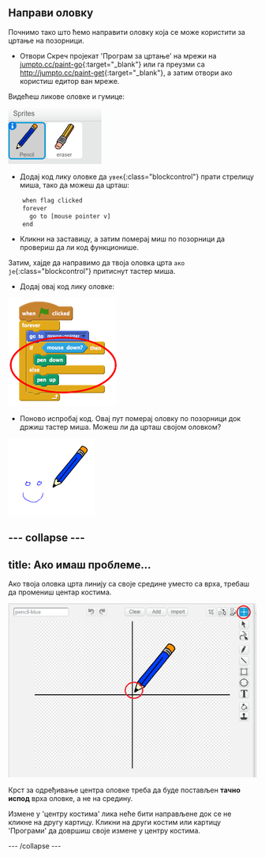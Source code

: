 ## Направи оловку

Почнимо тако што ћемо направити оловку која се може користити за цртање на позорници.

+ Отвори Скреч пројекат 'Програм за цртање' на мрежи на [jumpto.cc/paint-go](http://jumpto.cc/paint-go){:target="_blank"} или га преузми са <http://jumpto.cc/paint-get>{:target="_blank"}, а затим отвори ако користиш едитор ван мреже.

Видећеш ликове оловке и гумице:

![слика екрана](images/paint-starter.png)

+ Додај код лику оловке да `увек`{:class="blockcontrol"} прати стрелицу миша, тако да можеш да црташ:

```blocks
    when flag clicked
    forever
      go to [mouse pointer v]
    end
```

+ Кликни на заставицу, а затим померај миш по позорници да провериш да ли код функционише.

Затим, хајде да направимо да твоја оловка црта `ако је`{:class="blockcontrol"} притиснут тастер миша.

+ Додај овај код лику оловке:

![слика екрана](images/paint-pencil-draw-code.png)

+ Поново испробај код. Овај пут померај оловку по позорници док држиш тастер миша. Можеш ли да црташ својом оловком?

![слика екрана](images/paint-draw.png)

## \--- collapse \---

## title: Ако имаш проблеме...

Ако твоја оловка црта линију са своје средине уместо са врха, требаш да промениш центар костима.

![Costume center](images/costume-center.png)

Крст за одређивање центра оловке треба да буде постављен **тачно испод** врха оловке, а не на средину.

Измене у 'центру костима' лика неће бити направљене док се не кликне на другу картицу. Кликни на други костим или картицу 'Програми' да довршиш своје измене у центру костима.

\--- /collapse \---